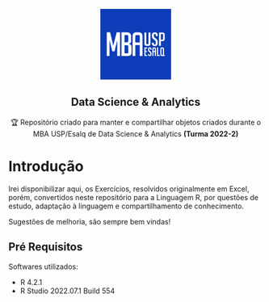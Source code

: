 
<p align="center">
  <img width="140" src="https://github.com/Trevisolli/data-science/blob/master/imagens/mbausplogo.png" />  
  <h2 align="center">Data Science & Analytics</h2>
  <p align="center">🏆 Repositório criado para manter e compartilhar objetos criados durante o MBA USP/Esalq de Data Science & Analytics <b>(Turma 2022-2)</b></p>
</p>


# Introdução 
Irei disponibilizar aqui, os Exercícios, resolvidos originalmente em Excel, porém, convertidos neste repositório para a Linguagem R, por questões de estudo, adaptação à linguagem e compartilhamento de conhecimento.

Sugestões de melhoria, são sempre bem vindas!

## Pré Requisitos 
Softwares utilizados:

<ul>
  <li>R 4.2.1 </li>
  <li>R Studio 2022.07.1 Build 554</li>
</ul>  





